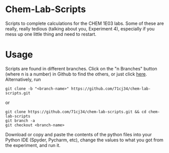 # Chem-Lab-Scripts

Scripts to complete calculations for the CHEM 1E03 labs. Some of these are really, really tedious (talking about you, Experiment 4), especially if you mess up one little thing and need to restart.

# Usage

Scripts are found in different branches. Click on the "n Branches" button (where n is a number) in Github to find the others, or just click <a href=https://github.com/71cj34/chem-lab-scripts/branches>here</a>. Alternatively, run
```
git clone -b "<branch-name>" https://github.com/71cj34/chem-lab-scripts.git
```

or

```
git clone https://github.com/71cj34/chem-lab-scripts.git && cd chem-lab-scripts
git branch -a
git checkout <branch-name>
```

Download or copy and paste the contents of the python files into your Python IDE (Spyder, Pycharm, etc), change the values to what you got from the experiment, and run it.
